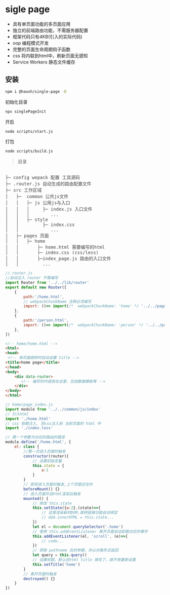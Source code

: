 # sigle page

- 具有单页面功能的多页面应用
- 独立的前端路由功能，不需服务器配置
- 框架代码只有4KB(引入的实际代码)
- oop 编程模式开发
- 完整的页面生命周期钩子函数
- css 将内联到html中，刷新页面无感知
- Service Workers 静态文件缓存

## 安装

``` sh
npm i @haoxh/single-page -D
```

初始化目录

``` sh
npx singlePageInit
```

开启

``` sh
node scripts/start.js
```

打包

``` sh
node scripts/build.js
```


> 目录

<pre style="color:#444">

├─ config wepack 配置 工具源码
├─ .router.js 自动生成的路由配置文件
├─ src 工作区域
│   ├─  common 公共js文件
│   │   ├─ js 公用js与入口
│   │   │     ├─ index.js 入口文件
│   │   │        ...
│   │   ├─ style
│   │         ├─ index.css
│   │            ...
│   ├─ pages 页面
│   │   ├─ home
│   │       ├─ home.html 需要编写的html
│   │       ├─ index.css (css/less)
│   │       ├─index_page.js 路由的入口文件
│   │         ...
</pre>

```js
//.router.js
//自动注入 router 不需编写
import Router from '../../lib/router'
export default new Router([
    {
        path:'/home.html',
        // webpackChunkName 注释必须编写
        import: ()=> import(/*  webpackChunkName: 'home' */ '../../pages/home/index_page.js')
    },
    {
        path:'/person.html',
        import: ()=> import(/*  webpackChunkName: 'person' */ '../../pages/person/index_page.js')
    },
])
```

```html
<!-- home/home.html -->
<html>
<head>
 <!-- 单页面跳转时自动设置 title -->
<title>home page</title>
</head>
<body>
    <div data-router>
       <!-- 编写的内容放在这里，包括数据模板等 -->
    </div>
</body>
</html>

```

```js
// home/page_index.js
import module from '../../common/js/index'
// 引入html
import './home.html'
// css 依赖注入, 将css注入到 当前页面的 html 中
import './index.less'

// 第一个参数为对应的路由的路径
module.define('/home.html', {
    el: class {
        //第一次进入页面时触发
        constructor(router){
            // 设置初始变量
            this.state = {
                a:1
            }
        }
        // 即将进入页面时触发,上个页面还在时
        beforeMount() {}
        // 进入页面并且html渲染后触发
        mounted() {
            // 修改 this.state
            this.setState({a:2},(state)=>{
                // 这里渲染新的DOM,跳转链接功能自动绑定
                // dom.innerHTML = this.state...
            })
            let el = document.querySelector('.home')
            // 使用 this.addEventListener 离开页面自动卸载对应的事件
            this.addEventListener(el, 'scroll', (e)=>{
                // code...
            })
            // 获取 pathname 后的参数，并以对象形式返回
            let query = this.query()
            // 设置标题。默认在html title 填写了，就不用重新设置
            this.setTitle('home')
        }
        // 离开页面时触发
        destroyed() {}
    }
})

```
